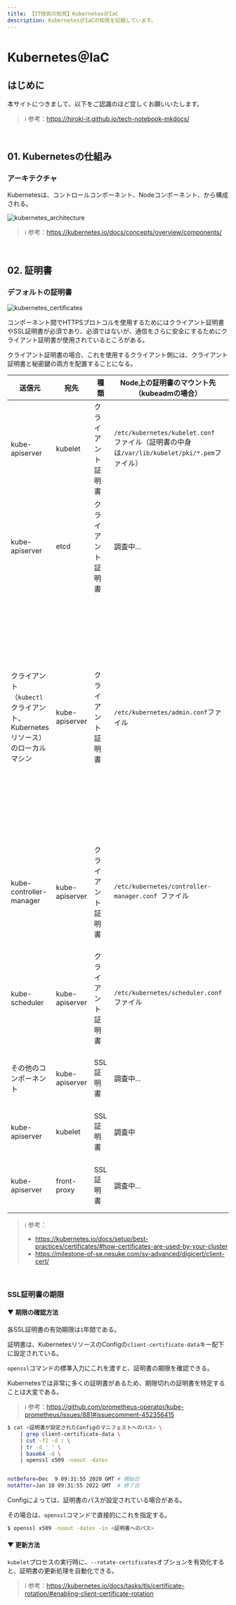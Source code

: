 ```yaml
---
title: 【IT技術の知見】Kubernetes＠IaC
description: Kubernetes＠IaCの知見を記録しています。
---
```


# Kubernetes＠IaC

## はじめに

本サイトにつきまして、以下をご認識のほど宜しくお願いいたします。



> ℹ️ 参考：https://hiroki-it.github.io/tech-notebook-mkdocs/

<br>

## 01. Kubernetesの仕組み

### アーキテクチャ

Kubernetesは、コントロールコンポーネント、Nodeコンポーネント、から構成される。

![kubernetes_architecture](https://raw.githubusercontent.com/hiroki-it/tech-notebook/master/images/kubernetes_architecture.png)


> ℹ️ 参考：https://kubernetes.io/docs/concepts/overview/components/


<br>


## 02. 証明書

### デフォルトの証明書

![kubernetes_certificates](https://raw.githubusercontent.com/hiroki-it/tech-notebook/master/images/kubernetes_certificates.png)

コンポーネント間でHTTPSプロトコルを使用するためにはクライアント証明書やSSL証明書が必須であり、必須ではないが、通信をさらに安全にするためにクライアント証明書が使用されているところがある。

クライアント証明書の場合、これを使用するクライアント側には、クライアント証明書と秘密鍵の両方を配置することになる。



| 送信元                                             | 宛先           | 種類         | Node上の証明書のマウント先（kubeadmの場合）                                                        | 説明                                                                                                                                                                                                                                                                                                    |
|----------------------------------------------------|----------------|------------|-------------------------------------------------------------------------------------------|-------------------------------------------------------------------------------------------------------------------------------------------------------------------------------------------------------------------------------------------------------------------------------------------------------|
| kube-apiserver                                     | kubelet        | クライアント証明書 | ```/etc/kubernetes/kubelet.conf ```ファイル（証明書の中身は```/var/lib/kubelet/pki/*.pem```ファイル） | kube-apiserverが、kubeletにHTTPSリクエストを送信するための証明書。                                                                                                                                                                                                                                                     |
| kube-apiserver                                     | etcd           | クライアント証明書 | 調査中...                                                                                 | kube-apiserverが、etcdにHTTPSリクエストを送信するための証明書。                                                                                                                                                                                                                                                        |
| クライアント（```kubectl```クライアント、Kubernetesリソース）のローカルマシン | kube-apiserver | クライアント証明書 | ```/etc/kubernetes/admin.conf```ファイル                                                      | クライアントが、kube-apiserverにHTTPSリクエストを送信するための証明書。証明書の値は、```~/.kube/config```ファイルの```client-certificate-data```キーに設定されている。証明書に不一致があると、クライアントからのリクエストで、『```x509: certificate has expired or is not yet valid```』や『```error: You must be logged in to the server (Unauthorized)```』というエラーになる。 |
| kube-controller-manager                            | kube-apiserver | クライアント証明書 | ```/etc/kubernetes/controller-manager.conf ```ファイル                                        | kube-controller-managerがkube-apiserverにHTTPSリクエストを送信するための証明書。証明書とは別に、```~/.kube/config```ファイルも必要になる。                                                                                                                                                                                         |
| kube-scheduler                                     | kube-apiserver | クライアント証明書 | ```/etc/kubernetes/scheduler.conf ```ファイル                                                 | kube-schedulerがkube-apiserverにHTTPSリクエストを送信するための証明書。証明書とは別に、```~/.kube/config```ファイルも必要になる。                                                                                                                                                                                                  |
| その他のコンポーネント                                       | kube-apiserver | SSL証明書    | 調査中...                                                                                 | kube-apiserverが各コンポーネントからHTTPSリクエストを受信するための証明書。                                                                                                                                                                                                                                                   |
| kube-apiserver                                     | kubelet        | SSL証明書    | 調査中                                                                                    | kubeletが、kube-apiserverからのHTTPSリクエストを受信するための証明書。                                                                                                                                                                                                                                                   |
| kube-apiserver                                     | front-proxy    | SSL証明書    | 調査中...                                                                                 | front-proxyが、kube-apiserverからのHTTPSリクエストを受信するための証明書。                                                                                                                                                                                                                                               |


> ℹ️ 参考：
>
> - https://kubernetes.io/docs/setup/best-practices/certificates/#how-certificates-are-used-by-your-cluster
> - https://milestone-of-se.nesuke.com/sv-advanced/digicert/client-cert/


<br>

### SSL証明書の期限

#### ▼ 期限の確認方法

各SSL証明書の有効期限は```1```年間である。

証明書は、KubernetesリソースのConfigの```client-certificate-data```キー配下に設定されている。

```openssl```コマンドの標準入力にこれを渡すと、証明書の期限を確認できる。

Kubernetesでは非常に多くの証明書があるため、期限切れの証明書を特定することは大変である。

> ℹ️ 参考：https://github.com/prometheus-operator/kube-prometheus/issues/881#issuecomment-452356415

```bash
$ cat <証明書が設定されたConfigのマニフェストへのパス> \
    | grep client-certificate-data \
    | cut -f2 -d : \
    | tr -d ' ' \
    | base64 -d \
    | openssl x509 -noout -dates


notBefore=Dec  9 09:31:55 2020 GMT # 開始日
notAfter=Jan 10 09:31:55 2022 GMT  # 終了日
```

Configによっては、証明書のパスが設定されている場合がある。

その場合は、```openssl```コマンドで直接的にこれを指定する。



```bash
$ openssl x509 -noout -dates -in <証明書へのパス>
```

#### ▼ 更新方法

```kubelet```プロセスの実行時に、```--rotate-certificates```オプションを有効化すると、証明書の更新処理を自動化できる。

> ℹ️ 参考：https://kubernetes.io/docs/tasks/tls/certificate-rotation/#enabling-client-certificate-rotation


<br>
